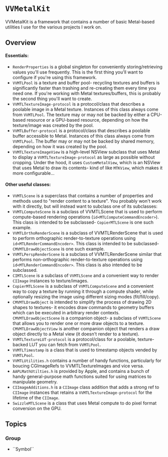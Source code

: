# ``VVMetalKit``

VVMetalKit is a framework that contains a number of basic Metal-based utilities I use for the various projects I work on.

## Overview

#### Essentials:

- ``RenderProperties`` is a global singleton for conveniently storing/retrieving values you'll use frequently.  This is the first thing you'll want to configure if you're using this framework.
- ``VVMTLPool`` is a texture and buffer pool- recycling textures and buffers is significantly faster than trashing and re-creating them every time you need one.  If you're working with Metal textures/buffers, this is probably the second thing you'll want to create.
- ``VVMTLTextureImage-protocol`` is a protocol/class that describes a poolable image in a Metal texture.  Instances of this class always come from ``VVMTLPool``.  The texture may or may not be backed by either a CPU-based resource or a GPU-based resource, depending on how the texture/image was created by the pool.
- ``VVMTLBuffer-protocol`` is a protocol/class that describes a poolable buffer accessible to Metal.  Instances of this class always come from ``VVMTLPool``.  The buffer may or may not be backed by shared memory, depending on how it was created by the pool.
- ``VVMTLTextureImageView`` is a high-level NSView subclass that uses Metal to display a ``VVMTLTextureImage-protocol`` as large as possible without cropping.  Under the hood, it uses ``CustomMetalView``, which is an NSView that uses Metal to draw its contents- kind of like `MTKView`, which makes it more configurable...

#### Other useful classes:

- ``VVMTLScene`` is a superclass that contains a number of properties and methods used to "render content to a texture".  You probably won't work with it directly, but will instead want to subclass one of its subclasses:
- ``VVMTLComputeScene`` is a subclass of VVMTLScene that is used to perform compute-based rendering operations (`id<MTLComputeCommandEncoder>`).  This class is intended to be subclassed- ``CopierMTLScene`` is one such example.
- ``VVMTLOrthoRenderScene`` is a subclass of VVMTLRenderScene that is used to perform orthographic render-to-texture operations using `id<MTLRenderCommandEncoder>`.  This class is intended to be subclassed- ``CMVMTLDrawObjectScene`` is one such example.
- ``VVMTLPerspRenderScene`` is a subclass of VVMTLRenderScene similar that performs non-orthographic render-to-texture operations using `id<MTLRenderCommandEncoder>`.  This class is also intended to be subclassed.
- ``CIMTLScene`` is a subclass of `VVMTLScene` and a convenient way to render `CIImage` instances to texture/images.
- ``CopierMTLScene`` is a subclass of `VVMTLComputeScene` and a convenient way to copy a texture by running it through a compute shader, while optionally resizing the image using different sizing modes (fit/fill/copy).
- ``CMVMTLDrawObject`` is intended to simplify the process of drawing 2D shapes to textures- it encodes draw commands to geometry buffers which can be executed in arbitrary render contexts.  ``CMVMTLDrawObjectScene`` is a companion object- a subclass of `VVMTLScene` that allows you to render one or more draw objects to a texture.  ``CMVMTLDrawObjectView`` is another companion object that renders a draw object directly to a Metal view (it doesn't render to a texture).
- ``VVMTLTextureLUT-protocol`` is a protocol/class for a poolable, texture-backed LUT you can fetch from ``VVMTLPool``.
- ``VVMTLTimestamp`` is a class that is used to timestamp objects vended by ``VVMTLPool``.
- `VVMTLUtilities.h` contains a number of handy functions, particularly for boucing CGImageRefs to VVMTLTextureImages and vice versa.
- `AAPLMathUtilties.h` is provided by Apple, and contains a bunch of handy general-purpose math functions suited for using matrices to manipulate geometry.
- `CIImageAdditions.h` is a `CIImage` class addition that adds a strong ref to `CIImage` instances that retains a ``VVMTLTextureImage-protocol`` for the lifetime of the `CIImage`.
- ``SwizzleMTLScene`` is a class that uses Metal compute to do pixel format conversion on the GPU.

## Topics

### <!--@START_MENU_TOKEN@-->Group<!--@END_MENU_TOKEN@-->

- <!--@START_MENU_TOKEN@-->``Symbol``<!--@END_MENU_TOKEN@-->
